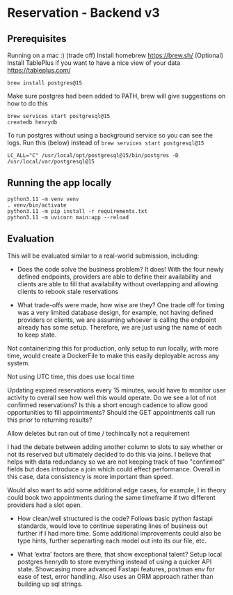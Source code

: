 # Reservation - Backend v3

## Prerequisites
Running on a mac :) (trade off)
Install homebrew  https://brew.sh/
(Optional) Install TablePlus if you want to have a nice view of your data https://tableplus.com/

```
brew install postgres@15
```

Make sure postgres had been added to PATH, brew will give suggestions on how to do this

```
brew services start postgresql@15
createdb henrydb
```

To run postgres without using a background service so you can see the logs. Run this (below) instead of `brew services start postgresql@15`

```
LC_ALL="C" /usr/local/opt/postgresql@15/bin/postgres -D /usr/local/var/postgresql@15
```


## Running the app locally
```
python3.11 -m venv venv
. venv/bin/activate
python3.11 -m pip install -r requirements.txt
python3.11 -m uvicorn main:app --reload
```

## Evaluation

This will be evaluated similar to a real-world submission, including:

- Does the code solve the business problem?
It does! With the four newly defined endpoints, providers are able to define their availability and clients are able to fill that availability without overlapping and allowing clients to rebook stale reservations

- What trade-offs were made, how wise are they?
One trade off for timing was a very limited database design, for example, not having defined providers or clients, we are assuming whoever is calling the endpoint already has some setup. Therefore, we are just using the name of each to keep state. 

Not containerizing this for production, only setup to run locally, with more time, would create a DockerFile to make this easily deployable across any system. 

Not using UTC time, this does use local time

Updating expired reservations every 15 minutes, would have to monitor user activity to overall see how well this would operate. Do we see a lot of not confirmed reservations? Is this a short enough cadence to allow good opportunities to fill appointments? Should the GET appointments call run this prior to returning results? 

Allow deletes but ran out of time / techincally not a requirement

I had the debate between adding another column to slots to say whether or not its reserved but ultimately decided to do this via joins. I believe that helps with data redundancy so we are not keeping track of two "confirmed" fields but does introduce a join which could effect performance. Overall in this case, data consistency is more important than speed. 

Would also want to add some additional edge cases, for example, I in theory could book two appointments during the same timeframe if two different providers had a slot open.

- How clean/well structured is the code?
Follows basic python fastapi standards, would love to continue seperating lines of business out further if I had more time. Some additional improvements could also be type hints, further seperarting each model out into its our file, etc. 

- What ‘extra’ factors are there, that show exceptional talent?
Setup local postgres henrydb to store everything instead of using a quicker API state. Showcasing more advanced Fastapi features, postman env for ease of test, error handling. Also uses an ORM approach rather than building up sql strings. 
